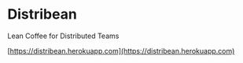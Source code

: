 # Distribean
Lean Coffee for Distributed Teams

[https://distribean.herokuapp.com](https://distribean.herokuapp.com)
